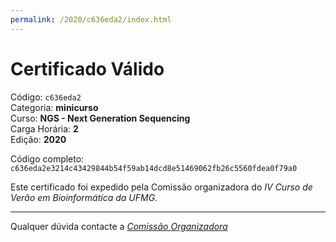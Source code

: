 ```yaml
---
permalink: /2020/c636eda2/index.html
---
```


# Certificado Válido

Código: `c636eda2`<br>
Categoria: **minicurso**<br>
Curso: **NGS - Next Generation Sequencing**<br>
Carga Horária: **2**<br>
Edição: **2020**<br>


Código completo: `c636eda2e3214c43429844b54f59ab14dcd8e51469062fb26c5560fdea0f79a0`


Este certificado foi expedido pela Comissão organizadora do *IV Curso de Verão em Bioinformática da UFMG*.

----

Qualquer dúvida contacte a [_Comissão Organizadora_](<mailto:cursobioinfoufmg@gmail.com$subject=[Certificados]>)

